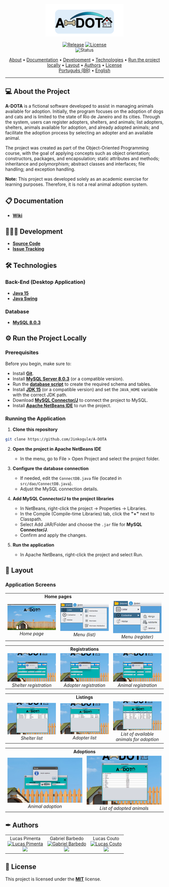 <div align="center">
<img style="" src="https://github.com/Jinkogule/A-DOTA/blob/main/src/img/logo_readme.png" width="250px;" alt=""/>
<br>

[![Release](https://img.shields.io/github/v/release/Jinkogule/A-DOTA?style=for-the-badge)](https://github.com/Jinkogule/BandejApp/releases)
[![License](https://img.shields.io/github/license/Jinkogule/A-DOTA?style=for-the-badge)](LICENSE)<br>
![Status](https://img.shields.io/badge/STATUS-COMPLETED-brightgreen?style=for-the-badge)
</div>

<p align="center">
  <a href="#-about-the-project">About</a> •
  <a href="#-documentation">Documentation</a> •
  <a href="#-development">Development</a> •
  <a href="#-technologies">Technologies</a> •
  <a href="#-run-the-project-locally">Run the project locally</a> •
  <a href="#-layout">Layout</a> •
  <a href="#-authors">Authors</a> •
  <a href="#-license">License</a>
  <br>
  <a href="./README.pt-BR.md">Português (BR)</a> •
  <a href="./README.md">English</a>
</p>

---

## 💻 About the Project

**A-DOTA** is a fictional software developed to assist in managing animals available for adoption. Initially, the program focuses on the adoption of dogs and cats and is limited to the state of Rio de Janeiro and its cities. Through the system, users can register adopters, shelters, and animals; list adopters, shelters, animals available for adoption, and already adopted animals; and facilitate the adoption process by selecting an adopter and an available animal.

The project was created as part of the Object-Oriented Programming course, with the goal of applying concepts such as object orientation; constructors, packages, and encapsulation; static attributes and methods; inheritance and polymorphism; abstract classes and interfaces; file handling; and exception handling.

**Note:** This project was developed solely as an academic exercise for learning purposes. Therefore, it is not a real animal adoption system.

## 📋 Documentation

-   **[Wiki](https://github.com/Jinkogule/A-DOTA/wiki)**

## 🧑🏻‍💻 Development

-   **[Source Code](https://github.com/Jinkogule/A-DOTA)**
-   **[Issue Tracking](https://github.com/Jinkogule/A-DOTA/issues)**

## 🛠 Technologies

### **Back-End (Desktop Application)**  

-   **[Java 15](https://www.oracle.com/br/java/technologies/downloads/#java15)**  
-   **[Java Swing](https://docs.oracle.com/javase/tutorial/uiswing/)**    

### **Database**

-   **[MySQL 8.0.3](https://www.mysql.com/)**

## ⚙ Run the Project Locally  

### **Prerequisites**  

Before you begin, make sure to: 

- Install **[Git](https://git-scm.com/)**.  
- Install **[MySQL Server 8.0.3](https://dev.mysql.com/downloads/mysql/)** (or a compatible version).
- Run the **[database script](https://github.com/Jinkogule/A-DOTA/blob/main/A_DOTA.sql)** to create the required schema and tables.   
- Install **[JDK 15](https://www.oracle.com/br/java/technologies/downloads/#java15)** (or a compatible version) and set the `JAVA_HOME` variable with the correct JDK path.
- Download **[MySQL Connector/J](https://dev.mysql.com/downloads/connector/j/)** to connect the project to MySQL.  
- Install **[Apache NetBeans IDE](https://netbeans.apache.org/front/main/index.html)** to run the project.

### **Running the Application**  

1. **Clone this repository**
```bash
git clone https://github.com/Jinkogule/A-DOTA    
```

2. **Open the project in Apache NetBeans IDE**  
   - In the menu, go to File > Open Project and select the project folder.

3. **Configure the database connection**  
   - If needed, edit the `ConnectDB.java` file (located in `src/dao/ConnectDB.java`).  
   - Adjust the MySQL connection details.

4. **Add MySQL Connector/J to the project libraries**  
   - In NetBeans, right-click the project → Properties → Libraries.  
   - In the Compile (Compile-time Libraries) tab, click the **"+"** next to Classpath.
   - Select Add JAR/Folder and choose the `.jar` file for **MySQL Connector/J**.
   - Confirm and apply the changes.  

5. **Run the application**  
   - In Apache NetBeans, right-click the project and select Run.  

## 🎨 Layout

### Application Screens

<table align="center" width="100%">
  <tr>
    <td align="center" colspan="2"><strong>Home pages</strong></td>
  </tr>
  <tr>
    <td align="center" width="33%">
      <img src="/src/img/screenshots/pagina_inicial.png" alt="Home page" title="Home page" width="100%">
      <br>
      <em>Home page</em>
    </td>
    <td align="center" width="33%">
      <img src="/src/img/screenshots/menu.png" alt="Menu (list)" title="Menu (list)" width="100%">
      <br>
      <em>Menu (list)</em>
    </td>
    <td align="center" width="33%">
      <img src="/src/img/screenshots/menu_2.png" alt="Menu (register)" title="Menu (register)" width="100%">
      <br>
      <em>Menu (register)</em>
    </td>
  </tr>
</table>

<table align="center" width="100%">
  <tr>
    <td align="center" colspan="3"><strong>Registrations</strong></td>
  </tr>
  <tr>
    <td align="center" width="33%">
      <img src="/src/img/screenshots/cadastro_de_abrigo.png" alt="Shelter registration" title="Shelter registration" width="100%">
      <br>
      <em>Shelter registration</em>
    </td>
    <td align="center" width="33%">
      <img src="/src/img/screenshots/cadastro_de_adotante.png" alt="Adopter registration" title="Adopter registration" width="100%">
      <br>
      <em>Adopter registration</em>
    </td>
    <td align="center" width="33%">
      <img src="/src/img/screenshots/cadastro_de_animal.png" alt="Animal registration" title="Animal registration" width="100%">
      <br>
      <em>Animal registration</em>
    </td>
  </tr>
</table>

<table align="center" width="100%">
  <tr>
    <td align="center" colspan="3"><strong>Listings</strong></td>
  </tr>
  <tr>
    <td align="center" width="33%">
      <img src="/src/img/screenshots/lista_de_abrigos.png" alt="Shelter list" title="Shelter list" width="100%">
      <br>
      <em>Shelter list</em>
    </td>
    <td align="center" width="33%">
      <img src="/src/img/screenshots/lista_de_adotantes.png" alt="Adopter list" title="Adopter list" width="100%">
      <br>
      <em>Adopter list</em>
    </td>
    <td align="center" width="33%">
      <img src="/src/img/screenshots/lista_de_animais.png" alt="List of available animals for adoption" title="List of available animals for adoption" width="100%">
      <br>
      <em>List of available animals for adoption</em>
    </td>
  </tr>
</table>

<table align="center" width="100%">
  <tr>
    <td align="center" colspan="2"><strong>Adoptions</strong></td>
  </tr>
  <tr>
    <td align="center" width="50%">
      <img src="/src/img/screenshots/adocao_de_animal.png" alt="Animal adoption" title="Animal adoption" width="100%">
      <br>
      <em>Animal adoption</em>
    </td>
    <td align="center" width="50%">
      <img src="/src/img/screenshots/lista_de_animais_adotados.png" alt="List of adopted animals" title="List of adopted animals" width="100%">
      <br>
      <em>List of adopted animals</em>
    </td>
  </tr>
</table>

## ✒ Authors

<table>
  <tr>
    <td align="center">
      Lucas Pimenta
      <br>
      <a href="https://github.com/Jinkogule">
        <img src="https://avatars.githubusercontent.com/u/52849575?v=4" width="100px;" alt="Lucas Pimenta"/>
      </a>
      <br>
      <a href="https://github.com/Jinkogule">
        <img src="https://img.shields.io/badge/-Github-black?style=flat-square&logo=Github&logoColor=white">
      </a>
    </td>
    <td align="center">
      Gabriel Barbedo
      <br>
      <a href="https://github.com/Bolaks">
        <img src="https://avatars.githubusercontent.com/u/72170455?v=4" width="100px;" alt="Gabriel Barbedo"/>
      </a>
      <br>
      <a href="https://github.com/Bolaks">
        <img src="https://img.shields.io/badge/-Github-black?style=flat-square&logo=Github&logoColor=white">
      </a>
    </td>
    <td align="center">
      Lucas Couto
      <br>
      <a href="https://github.com/LucasCouto22">
        <img src="https://avatars.githubusercontent.com/u/62523407?v=4" width="100px;" alt="Lucas Couto"/>
      </a>
      <br>
      <a href="https://github.com/LucasCouto22">
        <img src="https://img.shields.io/badge/-Github-black?style=flat-square&logo=Github&logoColor=white">
      </a>
    </td>
  </tr>
</table>

## 📝 License

This project is licensed under the **[MIT](./LICENSE)** license.